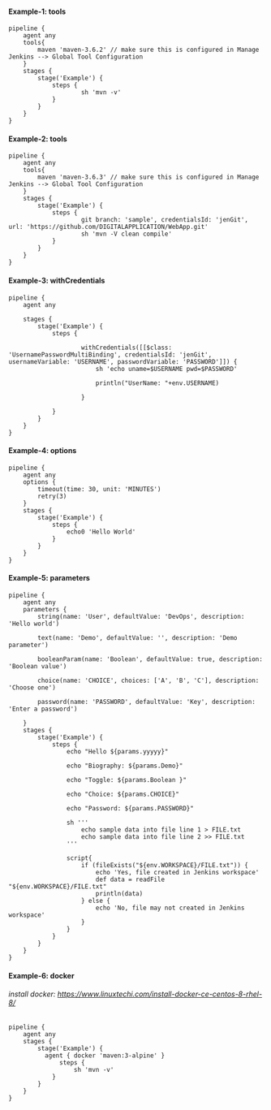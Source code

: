 
#### Example-1: tools

    pipeline {
        agent any
        tools{
            maven 'maven-3.6.2' // make sure this is configured in Manage Jenkins --> Global Tool Configuration
        }
        stages {
            stage('Example') {
                steps {
                        sh 'mvn -v'
                }
            }
        }
    }
    
#### Example-2: tools

    pipeline {
        agent any
        tools{
            maven 'maven-3.6.3' // make sure this is configured in Manage Jenkins --> Global Tool Configuration
        }
        stages {
            stage('Example') {
                steps {
                        git branch: 'sample', credentialsId: 'jenGit', url: 'https://github.com/DIGITALAPPLICATION/WebApp.git'
                        sh 'mvn -V clean compile'
                }
            }
        }
    }

#### Example-3: withCredentials 


    pipeline {
        agent any

        stages {
            stage('Example') {
                steps {

                        withCredentials([[$class: 'UsernamePasswordMultiBinding', credentialsId: 'jenGit', usernameVariable: 'USERNAME', passwordVariable: 'PASSWORD']]) {
                            sh 'echo uname=$USERNAME pwd=$PASSWORD'

                            println("UserName: "+env.USERNAME)

                        }

                }
            }
        }
    }
    
#### Example-4: options

    pipeline {
        agent any
        options {
            timeout(time: 30, unit: 'MINUTES')
            retry(3)
        }
        stages {
            stage('Example') {
                steps {
                    echo0 'Hello World'
                }
            }
        }
    }
    
#### Example-5: parameters

    pipeline {
        agent any
        parameters {
            string(name: 'User', defaultValue: 'DevOps', description: 'Hello world')

            text(name: 'Demo', defaultValue: '', description: 'Demo parameter')

            booleanParam(name: 'Boolean', defaultValue: true, description: 'Boolean value')

            choice(name: 'CHOICE', choices: ['A', 'B', 'C'], description: 'Choose one')

            password(name: 'PASSWORD', defaultValue: 'Key', description: 'Enter a password')

        }
        stages {
            stage('Example') {
                steps {
                    echo "Hello ${params.yyyyy}"

                    echo "Biography: ${params.Demo}"

                    echo "Toggle: ${params.Boolean }"

                    echo "Choice: ${params.CHOICE}"

                    echo "Password: ${params.PASSWORD}"

                    sh '''
                        echo sample data into file line 1 > FILE.txt
                        echo sample data into file line 2 >> FILE.txt
                    '''

                    script{
                        if (fileExists("${env.WORKSPACE}/FILE.txt")) {
                            echo 'Yes, file created in Jenkins workspace'
                            def data = readFile "${env.WORKSPACE}/FILE.txt"
                            println(data)
                        } else {
                            echo 'No, file may not created in Jenkins workspace'
                        }
                    }
                }
            }
        }
    }

#### Example-6: docker 

###### install docker: https://www.linuxtechi.com/install-docker-ce-centos-8-rhel-8/

    pipeline {
        agent any
        stages {
            stage('Example') {
              agent { docker 'maven:3-alpine' } 
                  steps {
                      sh 'mvn -v'
                }
            }
        }
    }
